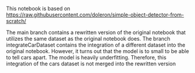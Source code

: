 This notebook is based on https://raw.githubusercontent.com/doleron/simple-object-detector-from-scratch/

The main branch contains a rewritten version of the original notebook that utilizes the same dataset as the original notebook does.
The branch integrateCarDataset contains the integration of a different dataset into the original notebook. However, it turns out that the model is to small to be able to tell cars apart. The model is heavily underfitting. Therefore, this integration of the cars dataset is not merged into the rewritten version